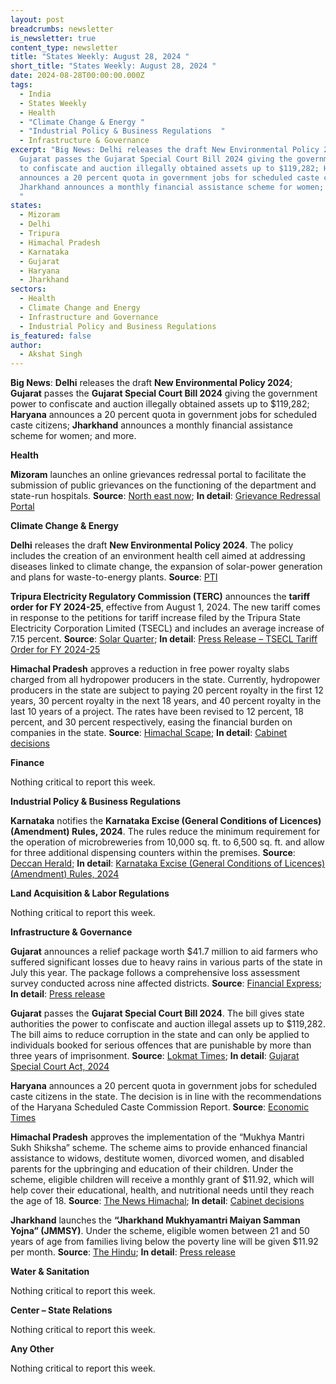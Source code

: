 ```yaml
---
layout: post
breadcrumbs: newsletter
is_newsletter: true
content_type: newsletter
title: "States Weekly: August 28, 2024 "
short_title: "States Weekly: August 28, 2024 "
date: 2024-08-28T00:00:00.000Z
tags:
  - India
  - States Weekly
  - Health
  - "Climate Change & Energy "
  - "Industrial Policy & Business Regulations  "
  - Infrastructure & Governance
excerpt: "Big News: Delhi releases the draft New Environmental Policy 2024;
  Gujarat passes the Gujarat Special Court Bill 2024 giving the government power
  to confiscate and auction illegally obtained assets up to $119,282; Haryana
  announces a 20 percent quota in government jobs for scheduled caste citizens;
  Jharkhand announces a monthly financial assistance scheme for women; and more.
  "
states:
  - Mizoram
  - Delhi
  - Tripura
  - Himachal Pradesh
  - Karnataka
  - Gujarat
  - Haryana
  - Jharkhand
sectors:
  - Health
  - Climate Change and Energy
  - Infrastructure and Governance
  - Industrial Policy and Business Regulations
is_featured: false
author:
  - Akshat Singh
---
```

**Big News**: **Delhi** releases the draft **New Environmental Policy 2024**; **Gujarat** passes the **Gujarat Special Court Bill 2024** giving the government power to confiscate and auction illegally obtained assets up to $119,282; **Haryana** announces a 20 percent quota in government jobs for scheduled caste citizens; **Jharkhand** announces a monthly financial assistance scheme for women; and more.

**Health** 

**Mizoram** launches an online grievances redressal portal to facilitate the submission of public grievances on the functioning of the department and state-run hospitals. **Source**: [North east now](https://nenow.in/north-east-news/mizoram/mizoram-health-department-launches-online-grievances-redressal-portal.html); **In detail**: [Grievance Redressal Portal](https://urldefense.com/v3/__https:/mipuiaw.mizoram.gov.in/__;!!KRhing!a2k_YJ1RT4Z7nWyFgShhogMHsRuP4kosnWRW9uX6jV96it6jhURpW-7MgyZqLn2PkZGKb4qoRUpZm5lPw4E9$)

**Climate Change & Energy**

**Delhi** releases the draft **New Environmental Policy 2024**. The policy includes the creation of an environment health cell aimed at addressing diseases linked to climate change, the expansion of solar-power generation and plans for waste-to-energy plants. **Source**: [PTI](https://www.ptinews.com/story/national/delhi-govt-to-revise-2019-climate-action-plan-submit-draft-policy-to-centre-gopal-rai/1756459)

**Tripura Electricity Regulatory Commission (TERC)** announces the **tariff order for FY 2024-25**, effective from August 1, 2024. The new tariff comes in response to the petitions for tariff increase filed by the Tripura State Electricity Corporation Limited (TSECL) and includes an average increase of 7.15 percent. **Source**: [Solar Quarter](https://solarquarter.com/2024/08/26/tripura-regulatory-commission-announces-%e2%82%b90-75-kwh-green-tariff-and-moderate-renewable-tariff-hike/); **In detail**: [Press Release – TSECL Tariff Order for FY 2024-25](https://terc.tripura.gov.in/sites/default/files/Press%20Release%20-%20Final%20Tariff%20Order.pdf)

**Himachal Pradesh** approves a reduction in free power royalty slabs charged from all hydropower producers in the state. Currently, hydropower producers in the state are subject to paying 20 percent royalty in the first 12 years, 30 percent royalty in the next 18 years, and 40 percent royalty in the last 10 years of a project. The rates have been revised to 12 percent, 18 percent, and 30 percent respectively, easing the financial burden on companies in the state. **Source**: [Himachal Scape](https://himachalscape.com/himachal-cabinet-reduction-in-free-power-royalty-slabs-50-subsidy-for-e-taxis-under-new-schemes/); **In detail**: [Cabinet decisions](http://himachalpr.gov.in/OnePressRelease.aspx?Language=1&ID=35856)



**Finance**

Nothing critical to report this week.



**Industrial Policy & Business Regulations**  

**Karnataka** notifies the **Karnataka Excise (General Conditions of Licences) (Amendment) Rules, 2024**. The rules reduce the minimum requirement for the operation of microbreweries from 10,000 sq. ft. to 6,500 sq. ft. and allow for three additional dispensing counters within the premises. **Source**: [Deccan Herald](https://www.deccanherald.com/india/karnataka/govt-notifies-amendments-to-excise-rules-3157933); **In detail**: [Karnataka Excise (General Conditions of Licences) (Amendment) Rules, 2024](https://teamleaseregtech.com/fileviewer/?f=https://avantiscdnprodstorage.blob.core.windows.net/legalupdatedocs/34643/Karnataka%20Excise%20General%20Conditions%20of%20Licences%20Amendment%20Rules%202024_AUG202024.pdf)



**Land Acquisition & Labor Regulations**  

Nothing critical to report this week.



**Infrastructure & Governance**

**Gujarat** announces a relief package worth $41.7 million to aid farmers who suffered significant losses due to heavy rains in various parts of the state in July this year. The package follows a comprehensive loss assessment survey conducted across nine affected districts. **Source**: [Financial Express](https://www.financialexpress.com/india-news/gujarat-government-announces-rs-350-crore-relief-package-to-support-farmers-hit-by-heavy-rains/3590823/); **In detail**: [Press release](https://www.newsonair.gov.in/gujarat-government-announces-a-350-crore-relief-package-for-farmers-affected-by-heavy-rains-in-july/)



**Gujarat** passes the **Gujarat Special Court Bill 2024**. The bill gives state authorities the power to confiscate and auction illegal assets up to $119,282. The bill aims to reduce corruption in the state and can only be applied to individuals booked for serious offences that are punishable by more than three years of imprisonment. **Source**: [Lokmat Times](https://www.lokmattimes.com/national/gujarat-government-passes-new-law-to-confiscate-illegal-assets-up-to-rs-1-crore-says-home-minister-harsh-sanghvi-a517/); **In detail**: [Gujarat Special Court Act, 2024](https://acrobat.adobe.com/id/urn:aaid:sc:VA6C2:be7d524d-bbc7-42f0-96aa-810151a01656)

[](https://acrobat.adobe.com/id/urn:aaid:sc:VA6C2:be7d524d-bbc7-42f0-96aa-810151a01656)

**Haryana** announces a 20 percent quota in government jobs for scheduled caste citizens in the state. The decision is in line with the recommendations of the Haryana Scheduled Caste Commission Report. **Source**: [Economic Times](https://economictimes.indiatimes.com/news/india/haryana-quota-cm-nayab-singh-saini-says-cabinet-okays-20-quota-in-govt-jobs-for-sc-10-for-deprived-sc/articleshow/112599667.cms)



**Himachal Pradesh** approves the implementation of the “Mukhya Mantri Sukh Shiksha” scheme. The scheme aims to provide enhanced financial assistance to widows, destitute women, divorced women, and disabled parents for the upbringing and education of their children. Under the scheme, eligible children will receive a monthly grant of $11.92, which will help cover their educational, health, and nutritional needs until they reach the age of 18. **Source**: [The News Himachal](https://thenewshimachal.com/2024/08/himachal-cabinet-greenlights-mukhya-mantri-sukh-shiksha-yojana-announces-key-financial-initiatives/); **In detail**: [Cabinet decisions](http://himachalpr.gov.in/OnePressRelease.aspx?Language=1&ID=35856)



**Jharkhand** launches the **“Jharkhand Mukhyamantri Maiyan Samman Yojna” (JMMSY)**. Under the scheme, eligible women between 21 and 50 years of age from families living below the poverty line will be given $11.92 per month. **Source**: [The Hindu](https://www.thehindu.com/news/national/jharkhand/hemant-soren-launches-scheme-for-women-in-jharkhand/article68540282.ece); **In detail**: [Press release](https://www.csis.org/analysis/states-weekly-august-28-2024)



**Water & Sanitation**

Nothing critical to report this week.



**Center – State Relations** 

Nothing critical to report this week.



**Any Other**

Nothing critical to report this week.
